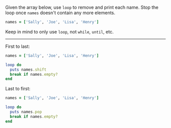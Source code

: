 Given the array below, use `loop` to remove and print each name. Stop the loop once `names` doesn't contain any more elements.

```ruby
names = ['Sally', 'Joe', 'Lisa', 'Henry']
```

Keep in mind to only use `loop`, not `while`, `until`, etc.

---
First to last:

```ruby
names = ['Sally', 'Joe', 'Lisa', 'Henry']

loop do
  puts names.shift
  break if names.empty?
end
```

Last to first:

```ruby
names = ['Sally', 'Joe', 'Lisa', 'Henry']

loop do
  puts names.pop
  break if names.empty?
end
```